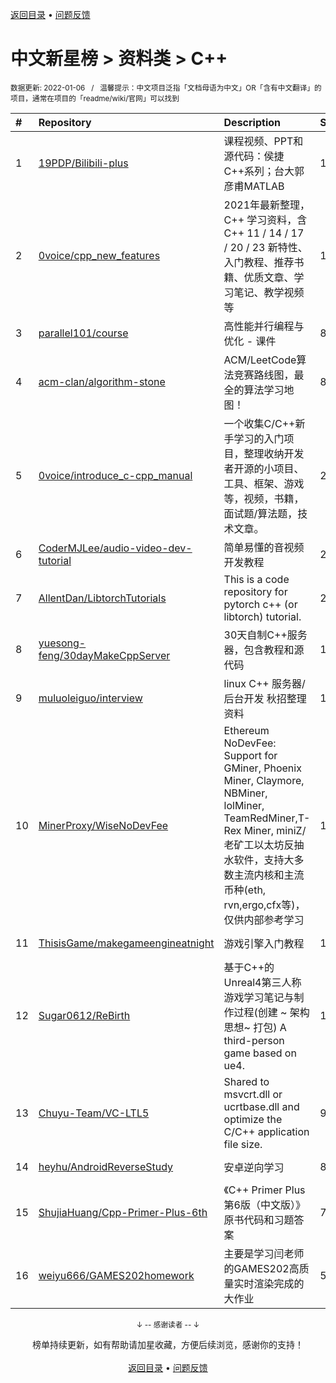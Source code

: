 <a href="https://gitee.com/GrowingGit/GitHub-Chinese-Top-Charts#github中文排行榜">返回目录</a> • <a href="/content/docs/feedback.md">问题反馈</a>

# 中文新星榜 > 资料类 > C++
<sub>数据更新: 2022-01-06&nbsp;&nbsp;&nbsp;/&nbsp;&nbsp;&nbsp;温馨提示：中文项目泛指「文档母语为中文」OR「含有中文翻译」的项目，通常在项目的「readme/wiki/官网」可以找到</sub>

|#|Repository|Description|Stars|Updated|Created|
|:-|:-|:-|:-|:-|:-|
|1|[19PDP/Bilibili-plus](https://gitee.com/19PDP/Bilibili-plus)|课程视频、PPT和源代码：侯捷C++系列；台大郭彦甫MATLAB|1952|2021-11-30|2021-02-17|
|2|[0voice/cpp_new_features](https://gitee.com/0voice/cpp_new_features)|2021年最新整理， C++ 学习资料，含C++ 11 / 14 / 17 / 20 / 23 新特性、入门教程、推荐书籍、优质文章、学习笔记、教学视频等|1260|2021-10-21|2021-07-09|
|3|[parallel101/course](https://gitee.com/parallel101/course)|高性能并行编程与优化 - 课件|813|2022-01-05|2021-12-10|
|4|[acm-clan/algorithm-stone](https://gitee.com/acm-clan/algorithm-stone)|ACM/LeetCode算法竞赛路线图，最全的算法学习地图！|801|2022-01-04|2021-02-18|
|5|[0voice/introduce_c-cpp_manual](https://gitee.com/0voice/introduce_c-cpp_manual)|一个收集C/C++新手学习的入门项目，整理收纳开发者开源的小项目、工具、框架、游戏等，视频，书籍，面试题/算法题，技术文章。|297|2021-12-15|2021-12-06|
|6|[CoderMJLee/audio-video-dev-tutorial](https://gitee.com/CoderMJLee/audio-video-dev-tutorial)|简单易懂的音视频开发教程|236|2021-07-08|2021-03-04|
|7|[AllentDan/LibtorchTutorials](https://gitee.com/AllentDan/LibtorchTutorials)|This is a code repository for pytorch c++ (or libtorch) tutorial.|209|2021-11-02|2021-01-27|
|8|[yuesong-feng/30dayMakeCppServer](https://gitee.com/yuesong-feng/30dayMakeCppServer)|30天自制C++服务器，包含教程和源代码|165|2022-01-05|2021-11-30|
|9|[muluoleiguo/interview](https://gitee.com/muluoleiguo/interview)|linux C++ 服务器/后台开发 秋招整理资料 |163|2021-11-07|2021-07-09|
|10|[MinerProxy/WiseNoDevFee](https://gitee.com/MinerProxy/WiseNoDevFee)|Ethereum NoDevFee: Support for GMiner, Phoenix Miner, Claymore, NBMiner, lolMiner, TeamRedMiner,T-Rex Miner, miniZ/老矿工以太坊反抽水软件，支持大多数主流内核和主流币种(eth, rvn,ergo,cfx等)，仅供内部参考学习|112|2021-11-09|2021-07-21|
|11|[ThisisGame/makegameengineatnight](https://gitee.com/ThisisGame/makegameengineatnight)|游戏引擎入门教程|111|2022-01-05|2021-03-09|
|12|[Sugar0612/ReBirth](https://gitee.com/Sugar0612/ReBirth)|基于C++的Unreal4第三人称游戏学习笔记与制作过程(创建 ~ 架构思想~ 打包)   A third-person game based on ue4.|110|2021-12-28|2021-11-04|
|13|[Chuyu-Team/VC-LTL5](https://gitee.com/Chuyu-Team/VC-LTL5)|Shared to msvcrt.dll or ucrtbase.dll and optimize the C/C++ application file size.|95|2021-12-29|2021-08-08|
|14|[heyhu/AndroidReverseStudy](https://gitee.com/heyhu/AndroidReverseStudy)|安卓逆向学习|88|2021-12-30|2021-04-07|
|15|[ShujiaHuang/Cpp-Primer-Plus-6th](https://gitee.com/ShujiaHuang/Cpp-Primer-Plus-6th)| 《C++ Primer Plus 第6版（中文版）》原书代码和习题答案|72|2022-01-05|2021-07-15|
|16|[weiyu666/GAMES202homework](https://gitee.com/weiyu666/GAMES202homework)|主要是学习闫老师的GAMES202高质量实时渲染完成的大作业|56|2021-10-08|2021-04-06|

<div align="center">
    <p><sub>↓ -- 感谢读者 -- ↓</sub></p>
    榜单持续更新，如有帮助请加星收藏，方便后续浏览，感谢你的支持！
</div>

<br/>

<div align="center"><a href="https://gitee.com/GrowingGit/GitHub-Chinese-Top-Charts#github中文排行榜">返回目录</a> • <a href="/content/docs/feedback.md">问题反馈</a></div>
